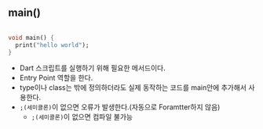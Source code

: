 ## main()

```dart

void main() {
  print("hello world");
}
```

- Dart 스크립트를 실행하기 위해 필요한 메서드이다.
- Entry Point 역할을 한다.
- type이나 class는 밖에 정의하더라도 실제 동작하는 코드를 main안에 추가해서 사용한다.
- `;(세미콜론)`이 없으면 오류가 발생한다.(자동으로 Foramtter하지 않음) 
  - `;(세미콜론)`이 없으면 컴파일 불가능 

